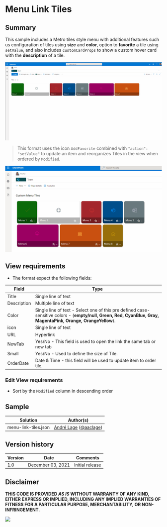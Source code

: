 # Menu Link Tiles

## Summary
This sample includes a Metro tiles style menu with additional features such us configuration of tiles using **size** and **color**, option to **favorite** a tile using `setValue`, and also includes `customCardProps` to show a custom hover card with the **description** of a tile.

![screenshot of the sample](./assets/screenshot.gif)

> This format uses the icon `AddFavorite` combined with `"action": "setValue"` to update an item and reorganizes Tiles in the view when ordered by `Modified`. 

![Menu Tile configuration](./assets/screenshot2.gif)

## View requirements
- The format expect the following fields:

Field |Type
--------|---------
Title | Single line of text 
Description | Multiple line of text 
Color | Single line of text - Select one of this pre defined case-sensitive colors - (**empty/null, Green, Red, CyanBlue, Gray, MagentaPink, Orange, OrangeYellow**).
icon | Single line of text
URL | Hyperlink 
NewTab | Yes/No - This field is used to open the link the same tab or new tab
Small | Yes/No - Used to define the size of Tile.
OrderDate | Date & Time - this field will be used to update item to order tile.

### Edit View requirements

- Sort by the `Modified` column in descending order

## Sample

Solution|Author(s)
--------|---------
menu-link-tiles.json | [André Lage](https://github.com/aaclage) ([@aaclage](https://twitter.com/aaclage))

## Version history

Version|Date|Comments
-------|----|--------
1.0|December 03, 2021|Initial release


## Disclaimer
**THIS CODE IS PROVIDED *AS IS* WITHOUT WARRANTY OF ANY KIND, EITHER EXPRESS OR IMPLIED, INCLUDING ANY IMPLIED WARRANTIES OF FITNESS FOR A PARTICULAR PURPOSE, MERCHANTABILITY, OR NON-INFRINGEMENT.**

<img src="https://pnptelemetry.azurewebsites.net/list-formatting/view-samples/menu-link-tiles" />
